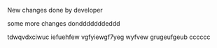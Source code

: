 New changes done by developer

some more changes dondddddddeddd

tdwqvdxciwuc iefuehfew
vgfyiewgf7yeg wyfvew
 grugeufgeub
cccccc

